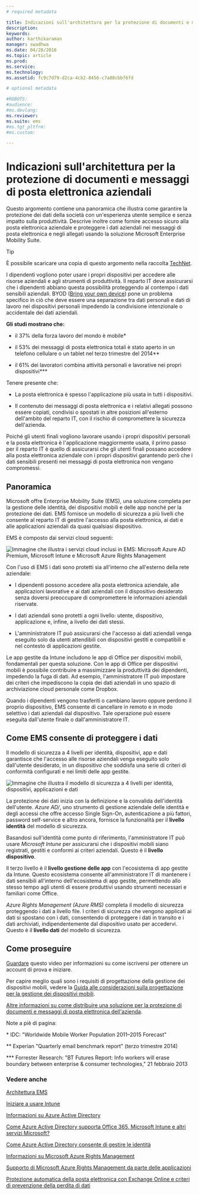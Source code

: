 ```yaml
---
# required metadata

title: Indicazioni sull'architettura per la protezione di documenti e messaggi di posta elettronica aziendali
description:
keywords:
author: karthikaraman
manager: swadhwa
ms.date: 04/28/2016
ms.topic: article
ms.prod:
ms.service:
ms.technology:
ms.assetid: fc9c7d79-d2ca-4cb2-8456-c7a88cbbf6fd

# optional metadata

#ROBOTS:
#audience:
#ms.devlang:
ms.reviewer: 
ms.suite: ems
#ms.tgt_pltfrm:
#ms.custom:

---
```


# Indicazioni sull'architettura per la protezione di documenti e messaggi di posta elettronica aziendali
Questo argomento contiene una panoramica che illustra come garantire la protezione dei dati della società con un'esperienza utente semplice e senza impatto sulla produttività. Descrive inoltre come fornire accesso sicuro alla posta elettronica aziendale e proteggere i dati aziendali nei messaggi di posta elettronica e negli allegati usando la soluzione Microsoft Enterprise Mobility Suite.

> [!TIP]
> È possibile scaricare una copia di questo argomento nella raccolta [TechNet](https://gallery.technet.microsoft.com/Managing-Access-and-Help-b7a05d0d/file/140056/1/Managing%20Access%20and%20Help%20Protect%20Corporate%20Email%20Data%20on%20Mobile%20Devices.pdf).

I dipendenti vogliono poter usare i propri dispositivi per accedere alle risorse aziendali e agli strumenti di produttività. Il reparto IT deve assicurarsi che i dipendenti abbiano questa possibilità proteggendo al contempo i dati sensibili aziendali. BYOD ([Bring your own device](../Solutions/byod-design-considerations-guide.md)) pone un problema specifico in ciò che deve essere una separazione tra dati personali e dati di lavoro nei dispositivi personali impedendo la condivisione intenzionale o accidentale dei dati aziendali.

**Gli studi mostrano che:**

-   il 37% della forza lavoro del mondo è mobile&#42;

-   il 53% dei messaggi di posta elettronica totali è stato aperto in un telefono cellulare o un tablet nel terzo trimestre del 2014&#42;&#42;

-   il 61% dei lavoratori combina attività personali e lavorative nei propri dispositivi&#42;&#42;&#42;

Tenere presente che:

-   La posta elettronica è spesso l'applicazione più usata in tutti i dispositivi.

-   Il contenuto dei messaggi di posta elettronica e i relativi allegati possono essere copiati, condivisi o spostati in altre posizioni all'esterno dell'ambito del reparto IT, con il rischio di compromettere la sicurezza dell'azienda.

Poiché gli utenti finali vogliono lavorare usando i propri dispositivi personali e la posta elettronica è l'applicazione maggiormente usata, il primo passo per il reparto IT è quello di assicurarsi che gli utenti finali possano accedere alla posta elettronica aziendale con i propri dispositivi garantendo però che i dati sensibili presenti nei messaggi di posta elettronica non vengano compromessi.

## Panoramica
Microsoft offre Enterprise Mobility Suite (EMS), una soluzione completa per la gestione delle identità, dei dispositivi mobili e delle app nonché per la protezione dei dati. EMS fornisce un modello di sicurezza a più livelli che consente al reparto IT di gestire l'accesso alla posta elettronica, ai dati e alle applicazioni aziendali da quasi qualsiasi dispositivo.

EMS è composto dai servizi cloud seguenti:

![Immagine che illustra i servizi cloud inclusi in EMS: Microsoft Azure AD Premium, Microsoft Intune e Microsoft Azure Rights Management](./media/ProtectEmail/Enterprise-Mobility-Suite.png)

Con l'uso di EMS i dati sono protetti sia all'interno che all'esterno della rete aziendale:

-   I dipendenti possono accedere alla posta elettronica aziendale, alle applicazioni lavorative e ai dati aziendali con il dispositivo desiderato senza doversi preoccupare di compromettere le informazioni aziendali riservate.

-   I dati aziendali sono protetti a ogni livello: utente, dispositivo, applicazione e, infine, a livello dei dati stessi.

-   L'amministratore IT può assicurarsi che l'accesso ai dati aziendali venga eseguito solo da utenti attendibili con dispositivi gestiti e compatibili e nel contesto di applicazioni gestite.

Le app gestite da Intune includono le app di Office per dispositivi mobili, fondamentali per questa soluzione. Con le app di Office per dispositivi mobili è possibile contribuire a massimizzare la produttività dei dipendenti, impedendo la fuga di dati. Ad esempio, l'amministratore IT può impostare dei criteri che impediscono la copia dei dati aziendali in uno spazio di archiviazione cloud personale come Dropbox.

Quando i dipendenti vengono trasferiti o cambiano lavoro oppure perdono il proprio dispositivo, EMS consente di cancellare in remoto e in modo selettivo i dati aziendali dal dispositivo. Tale operazione può essere eseguita dall'utente finale o dall'amministratore IT.

## Come EMS consente di proteggere i dati
Il modello di sicurezza a 4 livelli per identità, dispositivi, app e dati garantisce che l'accesso alle risorse aziendali venga eseguito solo dall'utente desiderato, in un dispositivo che soddisfa una serie di criteri di conformità configurati e nei limiti delle app gestite.

![Immagine che illustra il modello di sicurezza a 4 livelli per identità, dispositivi, applicazioni e dati](./media/ProtectEmail/Protecting_your_data.png)

La protezione dei dati inizia con la definizione e la convalida dell'identità dell'utente. *Azure AD/*, uno strumento di gestione aziendale delle identità e degli accessi che offre accesso Single Sign-On, autenticazione a più fattori, password self-service e altro ancora, fornisce la funzionalità per il **livello identità** del modello di sicurezza.

Basandosi sull'identità come punto di riferimento, l'amministratore IT può usare *Microsoft Intune* per assicurarsi che i dispositivi mobili siano registrati, gestiti e conformi ai criteri aziendali. Questo è il **livello dispositivo**.

Il terzo livello è il **livello gestione delle app** con l'ecosistema di app gestite da Intune. Questo ecosistema consente all'amministratore IT di mantenere i dati sensibili all'interno dell'ecosistema di app gestite, permettendo allo stesso tempo agli utenti di essere produttivi usando strumenti necessari e familiari come Office.

*Azure Rights Management (Azure RMS)* completa il modello di sicurezza proteggendo i dati a livello file. I criteri di sicurezza che vengono applicati ai dati si spostano con i dati, consentendo di proteggere i dati in transito e i dati archiviati, indipendentemente dal dispositivo usato per accedervi. Questo è il **livello dati** del modello di sicurezza.

## Come proseguire
[Guardare](https://www.youtube.com/watch?v=ltcZvm4VOFU) questo video per informazioni su come iscriversi per ottenere un account di prova e iniziare.

Per capire meglio quali sono i requisiti di progettazione della gestione dei dispositivi mobili, vedere la [Guida alle considerazioni sulla progettazione per la gestione dei dispositivi mobili](../Solutions/mdm-design-considerations-guide.md).

[Altre informazioni su come distribuire una soluzione per la protezione di documenti e messaggi di posta elettronica dell'azienda](../Solutions/learn-how-to-deploy-a-solution-for-protecting-company-email-and-documents.md).

Note a piè di pagina:

&#42; IDC: "Worldwide Mobile Worker Population 2011–2015 Forecast"

&#42;&#42; Experian "Quarterly email benchmark report" (terzo trimestre 2014)

&#42;&#42;&#42; Forrester Research: "BT Futures Report: Info workers will erase boundary between enterprise &amp; consumer technologies," 21 febbraio 2013

### Vedere anche
[Architettura EMS](https://azure.microsoft.com/en-us/documentation/infographics/enterprise-mobility/)

[Iniziare a usare Intune](https://stage.docs.microsoft.com/en-us/intune/understand/introduction-to-microsoft-intune)

[Informazioni su Azure Active Directory](https://azure.microsoft.com/en-us/documentation/articles/active-directory-whatis/)

[Come Azure Active Directory supporta Office 365, Microsoft Intune e altri servizi Microsoft?](https://azure.microsoft.com/en-us/documentation/articles/active-directory-administer/#what-is-an-azure-ad-tenant)

[Come Azure Active Directory consente di gestire le identità](https://azure.microsoft.com/en-us/documentation/articles/active-directory-administer/)

[Informazioni su Microsoft Azure Rights Management](https://technet.microsoft.com/en-us/library/jj585026.aspx)

[Supporto di Microsoft Azure Rights Management da parte delle applicazioni](https://technet.microsoft.com/en-us/library/jj585004.aspx)

[Protezione automatica della posta elettronica con Exchange Online e criteri di prevenzione della perdita di dati](https://technet.microsoft.com/en-us/library/jj585026.aspx#BKMK_Example_DLP)


<!--HONumber=Apr16_HO2-->


